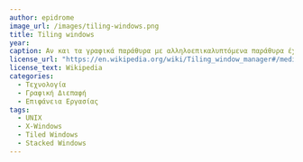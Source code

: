 ```yaml
---
author: epidrome
image_url: /images/tiling-windows.png
title: Tiling windows 
year: 
caption: Αν και τα γραφικά παράθυρα με αλληλοεπικαλυπτόμενα παράθυρα έχουν επικρατήσει εμπορικά και περισσότερο δημοφιλή, τα συνταιριασμένα παράθυρα παραμένουν διαχρονικά η επιλογή των προχωρημένων χρηστών που δουλεύουν κυρίως με γραπτό κείμενο.
license_url: "https://en.wikipedia.org/wiki/Tiling_window_manager#/media/File:Dwm-screenshot.png" 
license_text: Wikipedia
categories:
  - Τεχνολογία
  - Γραφική Διεπαφή
  - Επιφάνεια Εργασίας
tags:
  - UNIX
  - X-Windows
  - Tiled Windows
  - Stacked Windows
---
```

